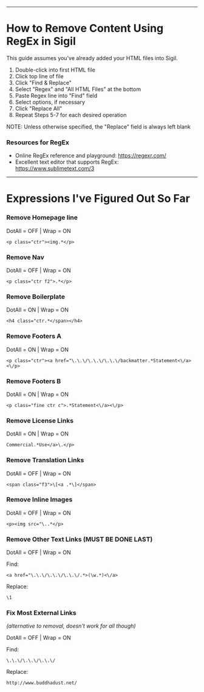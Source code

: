 -------------------------------

# How to Remove Content Using RegEx in Sigil

This guide assumes you've already added your HTML files into Sigil.

1. Double-click into first HTML file
2. Click top line of file
3. Click "Find & Replace"
4. Select "Regex" and "All HTML Files" at the bottom
5. Paste Regex line into "Find" field
6. Select options, if necessary
7. Click "Replace All"
8. Repeat Steps 5-7 for each desired operation

NOTE: Unless otherwise specified, the "Replace" field is always left blank

### Resources for RegEx

* Online RegEx reference and playground: https://regexr.com/
* Excellent text editor that supports RegEx: https://www.sublimetext.com/3

-------------------------------

# Expressions I've Figured Out So Far

### Remove Homepage line
DotAll = OFF | Wrap = ON

`<p class="ctr"><img.*</p>`


### Remove Nav
DotAll = OFF | Wrap = ON

`<p class="ctr f2">.*</p>`


### Remove Boilerplate
DotAll = ON | Wrap = ON

`<h4 class="ctr.*</span></h4>`


### Remove Footers A
DotAll = ON | Wrap = ON

`<p class="ctr"><a href="\.\.\/\.\.\/\.\.\/backmatter.*Statement<\/a><\/p>`


### Remove Footers B
DotAll = ON | Wrap = ON

`<p class="fine ctr c">.*Statement<\/a><\/p>`


### Remove License Links
DotAll = ON | Wrap = ON

`Commercial.*Use</a>\.</p>`


### Remove Translation Links
DotAll = OFF | Wrap = ON

`<span class="f3">\[<a .*\]</span>`


### Remove Inline Images
DotAll = OFF | Wrap = ON

`<p><img src="\..*</p>`


### Remove Other Text Links (MUST BE DONE LAST)
DotAll = OFF | Wrap = ON

Find:

`<a href="\.\.\/\.\.\/\.\.\/.*>(\w.*)<\/a>`

Replace:

`\1`


### Fix Most External Links
_(alternative to removal, doesn't work for all though)_

DotAll = OFF | Wrap = ON

Find:

`\.\.\/\.\.\/\.\.\/`

Replace:

`http://www.buddhadust.net/`
